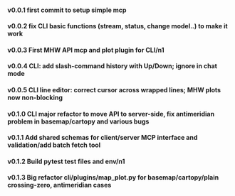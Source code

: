 #### v0.0.1 first commit to setup simple mcp
#### v0.0.2 fix CLI basic functions (stream, status, change model..) to make it work
#### v0.0.3 First MHW API mcp and plot plugin for CLI/n1
#### v0.0.4 CLI: add slash-command history with Up/Down; ignore in chat mode
#### v0.0.5 CLI line editor: correct cursor across wrapped lines; MHW plots now non-blocking
#### v0.1.0 CLI major refactor to move API to server-side, fix antimeridian problem in basemap/cartopy and various bugs
#### v0.1.1 Add shared schemas for client/server MCP interface and validation/add batch fetch tool
#### v0.1.2 Build pytest test files and env/n1
#### v0.1.3 Big refactor cli/plugins/map_plot.py for basemap/cartopy/plain crossing-zero, antimeridian cases
